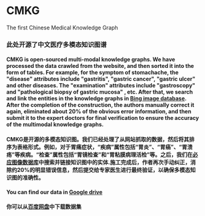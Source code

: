 # CMKG
The first Chinese Medical Knowledge Graph

### 此处开源了中文医疗多模态知识图谱

#### CMKG is open-sourced multi-modal knowledge graphs. We have processed the data crawled from the website, and then sorted it into the form of tables. For example, for the symptom of stomachache, the "disease" attributes include "gastritis", "gastric cancer", "gastric ulcer" and other diseases. The "examination" attributes include "gastroscopy" and "pathological biopsy of gastric mucosa" , etc. After that, we search and link the entities in the knowledge graphs in [Bing image database](https://Bing.com/image). After the completion of the construction, the authors manually correct it again, eliminated about 20\% of the obvious error information, and then submit it to the expert doctors for final verification to ensure the accuracy of the multimodal knowledge graphs.

#### CMKG是开源的多模态知识图。我们已经处理了从网站抓取的数据，然后将其排序为表格形式。例如，对于胃痛症状，“疾病”属性包括“胃炎”、“胃癌”、“胃溃疡”等疾病。“检查”属性包括“胃镜检查”和“胃粘膜病理活检”等。之后，我们在[必应图像数据库](https://Bing.com/image)中搜索并链接知识图中的实体.施工完成后，作者再次手动纠正，消除约20\%的明显错误信息，然后提交给专家医生进行最终验证，以确保多模态知识图的准确性。


#### You can find our data in [Google drive](https://drive.google.com/file/d/1gqTNhS8nBCwii4PX7lvLBcyV5kNe8n9v/view?usp=sharing)
#### 你可以从[百度网盘](https://pan.baidu.com/s/1n09eTXoOV-FyINGwyIb-hA?pwd=8888)中下载数据集
